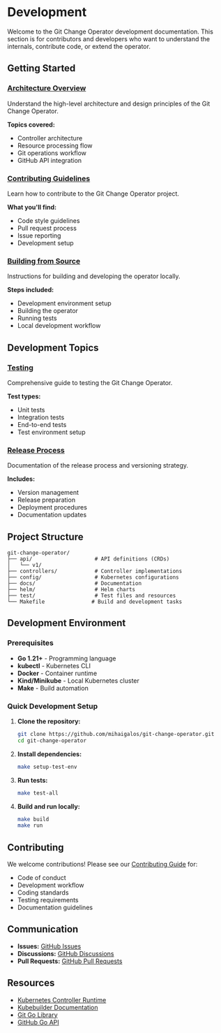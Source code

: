 # Development

Welcome to the Git Change Operator development documentation. This section is for contributors and developers who want to understand the internals, contribute code, or extend the operator.

## Getting Started

### [Architecture Overview](architecture.md)
Understand the high-level architecture and design principles of the Git Change Operator.

**Topics covered:**
- Controller architecture
- Resource processing flow
- Git operations workflow
- GitHub API integration

### [Contributing Guidelines](contributing.md)
Learn how to contribute to the Git Change Operator project.

**What you'll find:**
- Code style guidelines
- Pull request process
- Issue reporting
- Development setup

### [Building from Source](building.md)
Instructions for building and developing the operator locally.

**Steps included:**
- Development environment setup
- Building the operator
- Running tests
- Local development workflow

## Development Topics

### [Testing](testing.md)
Comprehensive guide to testing the Git Change Operator.

**Test types:**
- Unit tests
- Integration tests
- End-to-end tests
- Test environment setup

### [Release Process](releases.md)
Documentation of the release process and versioning strategy.

**Includes:**
- Version management
- Release preparation
- Deployment procedures
- Documentation updates

## Project Structure

```
git-change-operator/
├── api/                    # API definitions (CRDs)
│   └── v1/
├── controllers/            # Controller implementations
├── config/                 # Kubernetes configurations
├── docs/                   # Documentation
├── helm/                   # Helm charts
├── test/                   # Test files and resources
└── Makefile               # Build and development tasks
```

## Development Environment

### Prerequisites

- **Go 1.21+** - Programming language
- **kubectl** - Kubernetes CLI
- **Docker** - Container runtime
- **Kind/Minikube** - Local Kubernetes cluster
- **Make** - Build automation

### Quick Development Setup

1. **Clone the repository:**
   ```bash
   git clone https://github.com/mihaigalos/git-change-operator.git
   cd git-change-operator
   ```

2. **Install dependencies:**
   ```bash
   make setup-test-env
   ```

3. **Run tests:**
   ```bash
   make test-all
   ```

4. **Build and run locally:**
   ```bash
   make build
   make run
   ```

## Contributing

We welcome contributions! Please see our [Contributing Guide](contributing.md) for:

- Code of conduct
- Development workflow
- Coding standards
- Testing requirements
- Documentation guidelines

## Communication

- **Issues:** [GitHub Issues](https://github.com/mihaigalos/git-change-operator/issues)
- **Discussions:** [GitHub Discussions](https://github.com/mihaigalos/git-change-operator/discussions)
- **Pull Requests:** [GitHub Pull Requests](https://github.com/mihaigalos/git-change-operator/pulls)

## Resources

- [Kubernetes Controller Runtime](https://github.com/kubernetes-sigs/controller-runtime)
- [Kubebuilder Documentation](https://book.kubebuilder.io/)
- [Git Go Library](https://github.com/go-git/go-git)
- [GitHub Go API](https://github.com/google/go-github)